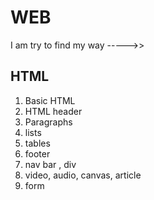 # WEB
I am try to find my way ----->>  

## HTML 
1) Basic HTML 
2) HTML header
3) Paragraphs
4) lists
5) tables
6) footer
7) nav bar , div
8) video, audio, canvas, article
9) form

